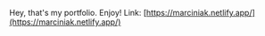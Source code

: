 Hey, that's my portfolio. Enjoy! Link: [https://marciniak.netlify.app/](https://marciniak.netlify.app/)
